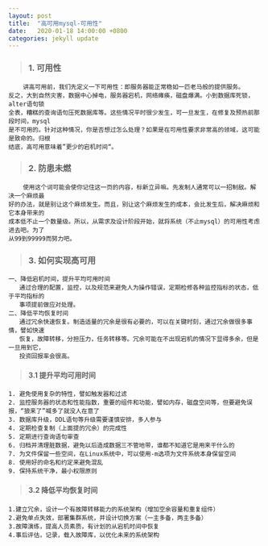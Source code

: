 ```yaml
---
layout: post
title:  "高可用mysql-可用性"
date:   2020-01-18 14:00:00 +0800
categories: jekyll update
---
```


> ### 1. 可用性

        讲高可用前，我们先定义一下可用性：即服务器能正常稳如一匹老马般的提供服务。
    反之，大到自然灾害，数据中心掉电，服务器宕机，网络瘫痪，磁盘爆满。小到数据库死锁，alter语句锁
    全表，糟糕的查询语句压死数据库等。这些情况平时很少发生，可一旦发生，在修复及预热前那段时间，mysql
    是不可用的。针对这种情况，你是否想过怎么处理？如果是在可用性要求非常高的领域，这可能是致命的。归根
    结底，高可用意味着”更少的宕机时间“。

> ### 2. 防患未燃

        使用这个词可能会使你记住这一页的内容，标新立异嘛。先发制人通常可以一招制敌。解决一个麻烦最
    好的办法，就是别让这个麻烦发生。而且，别让这个麻烦发生的成本，会比发生后，解决麻烦和它本身带来的
    成本低不止一个数量级。所以，从需求及设计阶段开始，就将系统（不止mysql）的可用性考虑进去吧。为了
    从99到99999而努力吧。

> ### 3. 如何实现高可用

    一、降低宕机时间，提升平均可用时间
       通过合理的配置，监控，以及规范来避免人为操作错误，定期检修各种监控指标的状态，低于平均指标的
       事项提前做应对处理。
    二、降低平均恢复时间
       通过冗余快速恢复。制造适量的冗余是很有必要的，可以在关键时刻，通过冗余做很多事情，譬如快速
       恢复，故障转移，分担压力，任务转移等。冗余可能在不出现宕机的情况下显得多余，但是一旦用到它，
       投资回报率会很高。


> #### 3.1 提升平均可用时间

    1. 避免使用复杂的特性，譬如触发器和过滤
    2. 监控服务器的状态和性能指数，重要的组件和功能，譬如内存，磁盘空间等，但要避免误报，“狼来了”喊多了就没人在意了
    3. 数据库升级，DDL语句等升级需要谨慎安排，多人参与
    4. 定期检查复制（上面提的冗余）的完成性
    5. 定期进行查询语句审查
    6. 归档并清理脏数据，避免以后造成数据三不管地带，谁都不知道它是用来干什么的
    7. 为文件保留一些空间，在Linux系统中，可以使用-m选项为文件系统本身保留空间
    8. 使用好的命名和约定来避免混乱
    9. 保持系统干净，最小权限原则


> #### 3.2 降低平均恢复时间

    1.建立冗余，设计一个有故障转移能力的系统架构（增加空余容量和重复组件）
    2.避免单点失效，部署集群系统，并设计切换方案（一主多备，两主多备）
    3.故障演练，提高人员素质，有计划的从宕机时间中恢复
    4.事后评估，记录，载入故障库，以优化未来的系统架构





